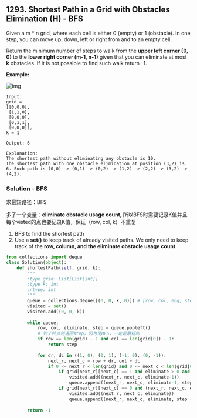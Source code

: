 ## 1293. Shortest Path in a Grid with Obstacles Elimination (H) - BFS

Given a m * n grid, where each cell is either 0 (empty) or 1 (obstacle). In one step, you can move up, down, left or right from and to an empty cell.

Return the minimum number of steps to walk from the **upper left corner (0, 0)** to the **lower right corner (m-1, n-1)** given that you can eliminate at most **k** obstacles. If it is not possible to find such walk return -1.

**Example:**

![img](https://assets.leetcode.com/uploads/2021/09/30/short1-grid.jpg)

```
Input: 
grid = 
[[0,0,0],
 [1,1,0],
 [0,0,0],
 [0,1,1],
 [0,0,0]], 
k = 1

Output: 6

Explanation: 
The shortest path without eliminating any obstacle is 10. 
The shortest path with one obstacle elimination at position (3,2) is 6. Such path is (0,0) -> (0,1) -> (0,2) -> (1,2) -> (2,2) -> (3,2) -> (4,2).
```

### Solution - BFS

求最短路径：BFS

多了一个变量：**eliminate obstacle usage count**, 所以BFS时需要记录K值并且每个visted的点也要记录K值，保证（row, col, k）不重复

1. BFS to find the shortest path
2. Use a **set()** to keep track of already visited paths. We only need to keep track of the **row, column, and the eliminate obstacle usage count**. 


```python
from collections import deque
class Solution(object):
    def shortestPath(self, grid, k):
        """
        :type grid: List[List[int]]
        :type k: int
        :rtype: int
        """
        queue = collections.deque([(0, 0, k, 0)]) # [row, col, eng, step]
        visited = set()
        visited.add((0, 0, k))
        
        while queue:
            row, col, eliminate, step = queue.popleft()
            # 到了终点则返回step，因为是BFS，一定是最短的
            if row == len(grid) - 1 and col == len(grid[0]) - 1:
                return step
            
            for dr, dc in ((1, 0), (0, 1), (-1, 0), (0, -1)):
                next_r, next_c = row + dr, col + dc
                if 0 <= next_r < len(grid) and 0 <= next_c < len(grid[0]):
                    if grid[next_r][next_c] == 1 and eliminate > 0 and (next_r, next_c, eliminate -1) not in visited:
                        visited.add((next_r, next_c, eliminate-1))
                        queue.append((next_r, next_c, eliminate-1, step + 1))
                    if grid[next_r][next_c] == 0 and (next_r, next_c, eliminate) not in visited:
                        visited.add((next_r, next_c, eliminate))
                        queue.append((next_r, next_c, eliminate, step + 1))
        
        return -1
```